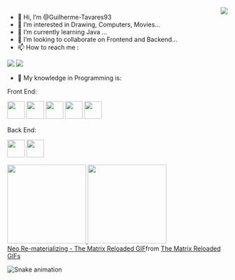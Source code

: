<img align="right" src="https://visitor-badge.laobi.icu/badge?page_id=Guilherme-Tavares93.Guilherme-Tavares93" />

- 👋 Hi, I’m @Guilherme-Tavares93
- 👀 I’m interested in Drawing, Computers, Movies...
- 🌱 I’m currently learning Java ...
- 💞️ I’m looking to collaborate on Frontend and Backend...
- 📫 How to reach me :
<div>
<a href="https://instagram.com/seu-usuário-instagram-aqui" target="_blank"><img loading="lazy" src="https://img.shields.io/badge/-Instagram-%23E4405F?style=for-the-badge&logo=instagram&logoColor=white" target="_blank"></a>
<a href = "mailto:grtavares@gmail.com"><img loading="lazy" src="https://img.shields.io/badge/Gmail-D14836?style=for-the-badge&logo=gmail&logoColor=white" target="_blank"></a> 
</div>


- 🚀 My knowledge in Programming is:

Front End:
  
<img loading="lazy" src="https://cdn.jsdelivr.net/gh/devicons/devicon@latest/icons/html5/html5-original.svg" width="40" height="40"/> <img loading="lazy" src="https://cdn.jsdelivr.net/gh/devicons/devicon@latest/icons/css3/css3-original.svg" width="40" height="40"/>   <img loading="lazy" src="https://cdn.jsdelivr.net/gh/devicons/devicon@latest/icons/javascript/javascript-original.svg" width="40" height="40"/>      <img loading="lazy" src="https://cdn.jsdelivr.net/gh/devicons/devicon@latest/icons/jquery/jquery-original.svg" width="40" height="40"/>    <img loading="lazy" src="https://cdn.jsdelivr.net/gh/devicons/devicon@latest/icons/bootstrap/bootstrap-original.svg" width="40" height="40"/>

Back End:

<img loading="lazy" src="https://cdn.jsdelivr.net/gh/devicons/devicon@latest/icons/firebase/firebase-original.svg" width="40" height="40"/>     <img loading="lazy" src="https://cdn.jsdelivr.net/gh/devicons/devicon@latest/icons/mysql/mysql-original.svg" width="40" height="40"/>    


<div>
<a href="https://github.com/Guilherme-Tavares93">
<img loading="lazy" height="180em" src="https://github-readme-stats.vercel.app/api/top-langs/?username=Guilherme-Tavares93&layout=compact&langs_count=7&theme=dracula"/>
<img loading="lazy" height="180em" src="https://github-readme-stats.vercel.app/api?username=Guilherme-Tavares93&show_icons=true&theme=dracula&include_all_commits=true&count_private=true"/>
</div>

<div class="tenor-gif-embed" data-postid="4011236" data-share-method="host" data-aspect-ratio="1.86667" data-width="100%"><a href="https://tenor.com/view/the-matrix-reloaded-matrix-reloaded-neo-keanu-reeves-gif-4011236">Neo Re-materializing - The Matrix Reloaded GIF</a>from <a href="https://tenor.com/search/the+matrix+reloaded-gifs">The Matrix Reloaded GIFs</a></div> <script type="text/javascript" async src="https://tenor.com/embed.js"></script>

![Snake animation](https://github.com/Guilherme-Tavares93/Guilherme-Tavares93/blob/output/github-contribution-grid-snake.svg)
       
       
          
<!---
Guilherme-Tavares93/Guilherme-Tavares93 is a ✨ special ✨ repository because its `README.md` (this file) appears on your GitHub profile.
You can click the Preview link to take a look at your changes.
--->
